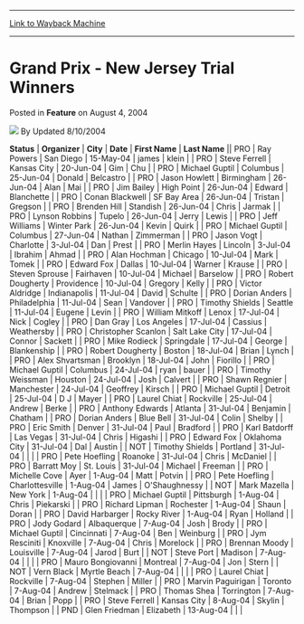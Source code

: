 
---
[Link to Wayback Machine](https://web.archive.org/web/20211021213603/https://magic.wizards.com/en/articles/archive/feature/grand-prix-new-jersey-trial-winners-2004-08-04)

[_metadata_:wayback_url]:- "https://magic.wizards.com/en/articles/archive/feature/grand-prix-new-jersey-trial-winners-2004-08-04"
[_metadata_:wayback_raw_url]:- "https://web.archive.org/web/20211021213603id_/https://magic.wizards.com/en/articles/archive/feature/grand-prix-new-jersey-trial-winners-2004-08-04"
[_metadata_:wayback_capture_timestamp]:- "2021-10-21 21:36:03+00:00"
[_metadata_:description]:- "StatusOrganizerCityDateFirst NameLast NamePRORay PowersSan Diego15-May-04jameskleinPROSteve FerrellKansas City20-Jun-04GimChuPROMichael GuptilColumbus25-Jun-04DonaldBelcastroPROJason HowlettBirmingham26-Jun-04AlanMaiPROJim BaileyHigh Point26-Jun-04EdwardBlanchettePROConan BlackwellSF Bay Area26-Jun-04TristanGregsonPROBrenden HillStandish26-Jun-04ChrisJarmakPROLynson"
[_metadata_:generator]:- "Drupal 7 (http://drupal.org)"
---


Grand Prix - New Jersey Trial Winners
=====================================



 Posted in **Feature**
 on August 4, 2004 






![](https://media.magic.wizards.com/styles/auth_small/public/generic-avatar-150_418.png)
By Updated 8/10/2004













 **Status** | **Organizer** | **City** | **Date** | **First Name** | **Last Name** || PRO | Ray Powers | San Diego | 15-May-04 | james | klein |
| PRO | Steve Ferrell | Kansas City | 20-Jun-04 | Gim | Chu |
| PRO | Michael Guptil | Columbus | 25-Jun-04 | Donald | Belcastro |
| PRO | Jason Howlett | Birmingham | 26-Jun-04 | Alan | Mai |
| PRO | Jim Bailey | High Point | 26-Jun-04 | Edward | Blanchette |
| PRO | Conan Blackwell | SF Bay Area | 26-Jun-04 | Tristan | Gregson |
| PRO | Brenden Hill | Standish | 26-Jun-04 | Chris | Jarmak |
| PRO | Lynson Robbins | Tupelo | 26-Jun-04 | Jerry | Lewis |
| PRO | Jeff Williams | Winter Park | 26-Jun-04 | Kevin | Quirk |
| PRO | Michael Guptil | Columbus | 27-Jun-04 | Nathan | Zimmerman |
| PRO | Jason Vogt | Charlotte | 3-Jul-04 | Dan | Prest |
| PRO | Merlin Hayes | Lincoln | 3-Jul-04 | Ibrahim | Ahmad |
| PRO | Alan Hochman | Chicago | 10-Jul-04 | Mark | Tomek |
| PRO | Edward Fox | Dallas | 10-Jul-04 | Warner | Krause |
| PRO | Steven Sprouse | Fairhaven | 10-Jul-04 | Michael | Barselow |
| PRO | Robert Dougherty | Providence | 10-Jul-04 | Gregory | Kelly |
| PRO | Victor Aldridge | Indianapolis | 11-Jul-04 | David | Schulte |
| PRO | Dorian Anders | Philadelphia | 11-Jul-04 | Sean | Vandover |
| PRO | Timothy Shields | Seattle | 11-Jul-04 | Eugene | Levin |
| PRO | William Mitkoff | Lenox | 17-Jul-04 | Nick | Cogley |
| PRO | Dan Gray | Los Angeles | 17-Jul-04 | Cassius | Weathersby |
| PRO | Christopher Scanlon | Salt Lake City | 17-Jul-04 | Connor | Sackett |
| PRO | Mike Rodieck | Springdale | 17-Jul-04 | George | Blankenship |
| PRO | Robert Dougherty | Boston | 18-Jul-04 | Brian | Lynch |
| PRO | Alex Shvartsman | Brooklyn | 18-Jul-04 | John | Fiorillo |
| PRO | Michael Guptil | Columbus | 24-Jul-04 | ryan | bauer |
| PRO | Timothy Weissman | Houston | 24-Jul-04 | Josh | Calvert |
| PRO | Shawn Regnier | Manchester | 24-Jul-04 | Geoffrey | Kirsch |
| PRO | Michael Guptil | Detroit | 25-Jul-04 | D J | Mayer |
| PRO | Laurel Chiat | Rockville | 25-Jul-04 | Andrew | Berke |
| PRO | Anthony Edwards | Atlanta | 31-Jul-04 | Benjamin | Chatham |
| PRO | Dorian Anders | Blue Bell | 31-Jul-04 | Colin | Shelby |
| PRO | Eric Smith | Denver | 31-Jul-04 | Paul | Bradford |
| PRO | Karl Batdorff | Las Vegas | 31-Jul-04 | Chris | Higashi |
| PRO | Edward Fox | Oklahoma City | 31-Jul-04 | Dal | Austin |
| NOT | Timothy Shields | Portland | 31-Jul-04 |  |  |
| PRO | Pete Hoefling | Roanoke | 31-Jul-04 | Chris | McDaniel |
| PRO | Barratt Moy | St. Louis | 31-Jul-04 | Michael | Freeman |
| PRO | Michelle Cove | Ayer | 1-Aug-04 | Matt | Potvin |
| PRO | Pete Hoefling | Charlottesville | 1-Aug-04 | James | O'Shaughnessy  |
| NOT | Mark Mazella | New York | 1-Aug-04 |  |  |
| PRO | Michael Guptil | Pittsburgh | 1-Aug-04 | Chris | Piekarski |
| PRO | Richard Lipman | Rochester | 1-Aug-04 | Shaun | Doran |
| PRO | David Harbarger | Rocky River | 1-Aug-04 | Ryan | Holland |
| PRO | Jody Godard | Albaquerque | 7-Aug-04 | Josh | Brody |
| PRO | Michael Guptil | Cincinnati | 7-Aug-04 | Ben | Weinburg |
| PRO | Jym Resciniti | Knoxville | 7-Aug-04 | Chris | Morelock |
| PRO | Brennan Moody | Louisville | 7-Aug-04 | Jarod | Burt |
| NOT | Steve Port | Madison | 7-Aug-04 |  |  |
| PRO | Mauro Bongiovanni | Montreal | 7-Aug-04 | Jon | Stern |
| NOT | Vern Black | Myrtle Beach | 7-Aug-04 |  |  |
| PRO | Laurel Chiat | Rockville | 7-Aug-04 | Stephen | Miller |
| PRO | Marvin Paguirigan | Toronto | 7-Aug-04 | Andrew | Stelmack |
| PRO | Thomas Shea | Torrington | 7-Aug-04 | Brian | Popp |
| PRO | Steve Ferrell | Kansas City | 8-Aug-04 | Skylin | Thompson |
| PND | Glen Friedman | Elizabeth | 13-Aug-04 |  |  |







